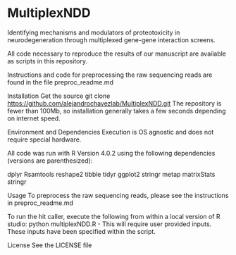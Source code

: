 # MultiplexNDD

Identifying mechanisms and modulators of proteotoxicity in neurodegeneration through multiplexed gene-gene interaction screens.

All code necessary to reproduce the results of our manuscript are available as scripts in this repository.

Instructions and code for preprocessing the raw sequencing reads are found in the file preproc_readme.md

Installation
Get the source
git clone https://github.com/alejandrochavezlab/MultiplexNDD.git
The repository is fewer than 100Mb, so installation generally takes a few seconds depending on internet speed.

Environment and Dependencies
Execution is OS agnostic and does not require special hardware.

All code was run with R Version 4.0.2 using the following dependencies (versions are parenthesized):

dplyr
Rsamtools
reshape2
tibble
tidyr
ggplot2
stringr
metap
matrixStats
stringr

Usage
To preprocess the raw sequencing reads, please see the instructions in preproc_readme.md

To run the hit caller, execute the following from within a local version of R studio: python multiplexNDD.R
	- This will require user provided inputs. These inputs have been specified within the script.

License
See the LICENSE file
